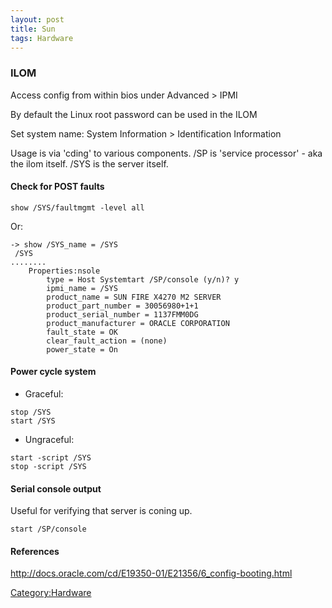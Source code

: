 ```yaml
---
layout: post 
title: Sun
tags: Hardware
---
```


### ILOM

Access config from within bios under Advanced \> IPMI

By default the Linux root password can be used in the ILOM

Set system name: System Information \> Identification Information

Usage is via \'cding\' to various components. /SP is \'service
processor\' - aka the ilom itself. /SYS is the server itself.

#### Check for POST faults

    show /SYS/faultmgmt -level all

Or:

    -> show /SYS_name = /SYS
     /SYS  
    ........
        Properties:nsole
            type = Host Systemtart /SP/console (y/n)? y
            ipmi_name = /SYS
            product_name = SUN FIRE X4270 M2 SERVER
            product_part_number = 30056980+1+1
            product_serial_number = 1137FMM0DG
            product_manufacturer = ORACLE CORPORATION
            fault_state = OK
            clear_fault_action = (none)
            power_state = On

#### Power cycle system

-   Graceful:

<!-- -->

    stop /SYS
    start /SYS

-   Ungraceful:

<!-- -->

    start -script /SYS
    stop -script /SYS

#### Serial console output

Useful for verifying that server is coning up.

    start /SP/console

#### References

<http://docs.oracle.com/cd/E19350-01/E21356/6_config-booting.html>

[Category:Hardware](Category:Hardware "wikilink")
